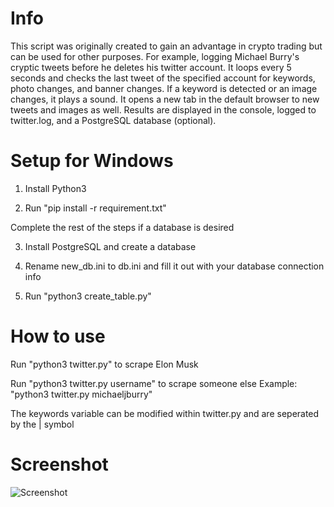 # Info

This script was originally created to gain an advantage in crypto trading but can be used for other purposes. For example, logging Michael Burry's cryptic tweets before he deletes his twitter account. It loops every 5 seconds and checks the last tweet of the specified account for keywords, photo changes, and banner changes. If a keyword is detected or an image changes, it plays a sound. It opens a new tab in the default browser to new tweets and images as well. Results are displayed in the console, logged to twitter.log, and a PostgreSQL database (optional).

# Setup for Windows

1. Install Python3

2. Run "pip install -r requirement.txt"

Complete the rest of the steps if a database is desired

3. Install PostgreSQL and create a database

4. Rename new_db.ini to db.ini and fill it out with your database connection info

5. Run "python3 create_table.py"

# How to use

Run "python3 twitter.py" to scrape Elon Musk

Run "python3 twitter.py username" to scrape someone else
Example: "python3 twitter.py michaeljburry"

The keywords variable can be modified within twitter.py and are seperated by the | symbol

# Screenshot

![Screenshot](https://i.imgur.com/KvDBJRf.png)
